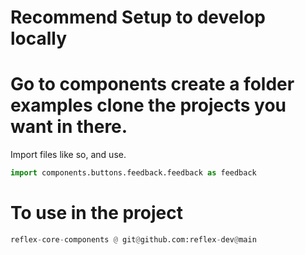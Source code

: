 # Recommend Setup to develop locally

# Go to components create a folder examples clone the projects you want in there. 

Import files like so, and use.

```python 
import components.buttons.feedback.feedback as feedback
```

# To use in the project 

```python 
reflex-core-components @ git@github.com:reflex-dev@main
```


